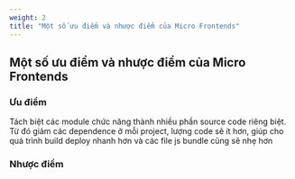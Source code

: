 ```yaml
---
weight: 2
title: "Một số ưu điểm và nhược điểm của Micro Frontends"
---
```


## Một số ưu điểm và nhược điểm của Micro Frontends
### Ưu điểm

Tách biệt các module chức năng thành nhiều phần source code riêng biệt. Từ đó giảm các dependence ở mỗi project, lượng code sẽ ít hơn, giúp cho quá trình build deploy nhanh hơn và các file js bundle cũng sẽ nhẹ hơn


### Nhược điểm